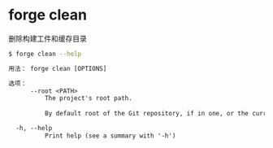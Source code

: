 # forge clean

删除构建工件和缓存目录

```bash
$ forge clean --help
```

```txt
用法： forge clean [OPTIONS]

选项：
      --root <PATH>
          The project's root path.
          
          By default root of the Git repository, if in one, or the current working directory.

  -h, --help
          Print help (see a summary with '-h')
```